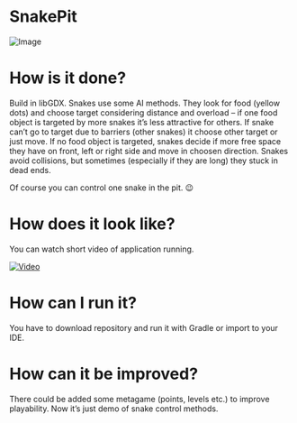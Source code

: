 # SnakePit

![Image](https://zagorskidev.files.wordpress.com/2017/10/zrzut-ekranu-z-2017-10-18-17-15-22.png)

# How is it done?

Build in libGDX. Snakes use some AI methods. They look for food (yellow dots) and choose target considering distance and overload – if one food object is targeted by more snakes it’s less attractive for others. If snake can’t go to target due to barriers (other snakes) it choose other target or just move. If no food object is targeted, snakes decide if more free space they have on front, left or right side and move in choosen direction. Snakes avoid collisions, but sometimes (especially if they are long) they stuck in dead ends.

Of course you can control one snake in the pit. 😉

# How does it look like?

You can watch short video of application running.

[![Video](https://img.youtube.com/vi/5W-C0imSvto/0.jpg)](https://youtu.be/5W-C0imSvto)

# How can I run it?

You have to download repository and run it with Gradle or import to your IDE.

# How can it be improved?

There could be added some metagame (points, levels etc.) to improve playability. Now it’s just demo of snake control methods.
